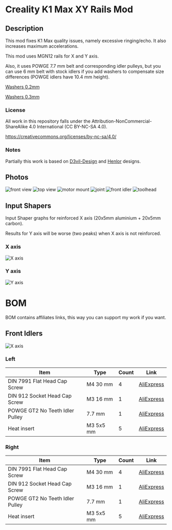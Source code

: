# Creality K1 Max XY Rails Mod

## Description

This mod fixes K1 Max quality issues, namely excessive ringing/echo. It also increases maximum accelerations.

This mod uses MGN12 rails for X and Y axis.

Also, it uses POWGE 7.7 mm belt and corresponding idler pulleys, 
but you can use 6 mm belt with stock idlers if you add washers to compensate size differences (POWGE idlers have 10.4 mm height).

[Washers 0.2mm](https://s.click.aliexpress.com/e/_Dn3ZZa3)

[Washers 0.3mm](https://s.click.aliexpress.com/e/_DEptgHN)

### License

All work in this repository falls under the Attribution-NonCommercial-ShareAlike 4.0 International (CC BY-NC-SA 4.0).

https://creativecommons.org/licenses/by-nc-sa/4.0/

### Notes

Partially this work is based on [D3vil-Design](https://github.com/D3vil-Design/K1-Hardware-Mods) and [Henlor](https://www.printables.com/@Henlor) designs.

## Photos

![front view](/images/assembled/IMG_20240616_014701.jpg)
![top view](/images/assembled/IMG_20240616_014719.jpg)
![motor mount](/images/assembled/IMG_20240616_014727.jpg)
![joint](/images/assembled/IMG_20240616_014730.jpg)
![front idler](/images/assembled/IMG_20240616_014735.jpg)
![toolhead](/images/assembled/IMG_20240616_014742.jpg)

## Input Shapers

Input Shaper graphs for reinforced X axis (20x5mm aluminium + 20x5mm carbon).

Results for Y axis will be worse (two peaks) when X axis is not reinforced.

### X axis
![X axis](/images/resonances_x.png)

### Y axis
![Y axis](/images/resonances_y.png)

# BOM

BOM contains affiliates links, this way you can support my work if you want.

## Front Idlers

![X axis](/images/parts/front_idlers.jpg)

### Left

| Item                            | Type      | Count | Link                                                    |
|---------------------------------|-----------|-------|---------------------------------------------------------|
| DIN 7991 Flat Head Cap Screw    | M4 30 mm  | 4     | [AliExpress](https://s.click.aliexpress.com/e/_DkdOkeJ) |
| DIN 912 Socket Head Cap Screw   | M3 16 mm  | 1     | [AliExpress](https://s.click.aliexpress.com/e/_DDrYqiJ) |
| POWGE GT2 No Teeth Idler Pulley | 7.7 mm    | 1     | [AliExpress](https://s.click.aliexpress.com/e/_DeapZjH) |
| Heat insert                     | M3 5x5 mm | 5     | [AliExpress](https://s.click.aliexpress.com/e/_DeBGks7) |

### Right

| Item                            | Type      | Count | Link                                                    |
|---------------------------------|-----------|-------|---------------------------------------------------------|
| DIN 7991 Flat Head Cap Screw    | M4 30 mm  | 4     | [AliExpress](https://s.click.aliexpress.com/e/_DkdOkeJ) |
| DIN 912 Socket Head Cap Screw   | M3 16 mm  | 1     | [AliExpress](https://s.click.aliexpress.com/e/_DDrYqiJ) |
| POWGE GT2 No Teeth Idler Pulley | 7.7 mm    | 1     | [AliExpress](https://s.click.aliexpress.com/e/_DeapZjH) |
| Heat insert                     | M3 5x5 mm | 5     | [AliExpress](https://s.click.aliexpress.com/e/_DeBGks7) |

